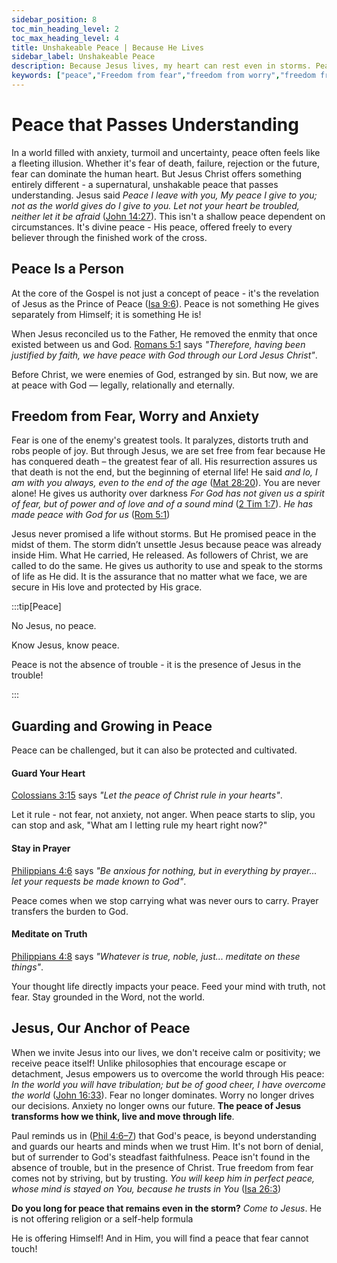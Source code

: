 ```yaml
---
sidebar_position: 8
toc_min_heading_level: 2
toc_max_heading_level: 4
title: Unshakeable Peace | Because He Lives
sidebar_label: Unshakeable Peace
description: Because Jesus lives, my heart can rest even in storms. Peace flows from deep trust in the risen Jesus, offering internal emotional fruit and preparing my heart for resilience.
keywords: ["peace","Freedom from fear","freedom from worry","freedom from depression","freedom from anxiety","peace through Christ","peace that passes understanding","calm in the storm","stillness in His presence","heart at rest","Jesus my peace","freedom from anxiety","inner peace through resurrection"]
---
```


# Peace that Passes Understanding

In a world filled with anxiety, turmoil and uncertainty, peace often feels like a fleeting illusion. Whether 
it's fear of death, failure, rejection or the future, fear can dominate the human heart. But Jesus Christ offers
something entirely different - a supernatural, unshakable peace that passes understanding. 
Jesus said *Peace I leave with you, My peace I give to you; not as the world gives do I give to you. Let not your heart be
troubled, neither let it be afraid* ([John 14:27](https://www.biblegateway.com/passage/?search=John%2014%3A27&version=NKJV)).
This isn't a shallow peace dependent on circumstances. It's divine peace - His peace, offered freely to every believer
through the finished work of the cross.

## Peace Is a Person
At the core of the Gospel is not just a concept of peace - it's the revelation of Jesus as the Prince of Peace
([Isa 9:6](https://www.biblegateway.com/passage/?search=isa%209%3A6&version=NKJV)). Peace is not something
He gives separately from Himself; it is something He is!

When Jesus reconciled us to the Father, He removed the enmity that once existed between us and God.
[Romans 5:1](https://www.biblegateway.com/passage/?search=Romans%205%3A1&version=NKJV) says
*"Therefore, having been justified by faith, we have peace with God through our Lord Jesus Christ"*.

Before Christ, we were enemies of God, estranged by sin. But now, we are at peace with God — legally,
relationally and eternally.


## Freedom from Fear, Worry and Anxiety

Fear is one of the enemy's greatest tools. It paralyzes, distorts truth and robs people of joy. But through Jesus,
we are set free from fear because He has conquered death – the greatest fear of all. His resurrection assures us
that death is not the end, but the beginning of eternal life! He said *and lo, I am with you always, even to the
end of the age* ([Mat 28:20](https://www.biblegateway.com/passage/?search=Mat%2028%3A20&version=NKJV)). You are never alone!
He gives us authority over darkness *For God has not given us a spirit of fear, but of power and of love and of a sound mind*
([2 Tim 1:7](https://www.biblegateway.com/passage/?search=2%20tim%201%3A7&version=NKJV)). *He has made peace with God for us*
([Rom 5:1](https://www.biblegateway.com/passage/?search=rom%205%3A1&version=NKJV))

Jesus never promised a life without storms. But He promised peace in the midst of them. The storm didn’t unsettle
Jesus because peace was already inside Him. What He carried, He released. As followers of Christ, we are called
to do the same. He gives us authority to use and speak to the storms of life as He did. 
It is the assurance that no matter what we face, we are secure in His love and protected by His grace.

:::tip[Peace]

No Jesus, no peace.

Know Jesus, know peace.

Peace is not the absence of trouble - it is the presence of Jesus in the trouble!

:::

## Guarding and Growing in Peace

Peace can be challenged, but it can also be protected and cultivated.

#### Guard Your Heart

[Colossians 3:15](https://www.biblegateway.com/passage/?search=Colossians%203%3A15&version=NKJV)
says *"Let the peace of Christ rule in your hearts"*.

Let it rule - not fear, not anxiety, not anger. When peace starts to slip, you can stop and ask,
"What am I letting rule my heart right now?" 

#### Stay in Prayer

[Philippians 4:6](https://www.biblegateway.com/passage/?search=Philippians%204%3A6&version=NKJV)
says *"Be anxious for nothing, but in everything by prayer... let your requests be made known to God"*. 

Peace comes when we stop carrying what was never ours to carry. Prayer transfers the burden to God.

#### Meditate on Truth

[Philippians 4:8](https://www.biblegateway.com/passage/?search=Philippians%204%3A8&version=NKJV)
says *"Whatever is true, noble, just... meditate on these things"*.

Your thought life directly impacts your peace. Feed your mind with truth, not fear. Stay grounded
in the Word, not the world.

## Jesus, Our Anchor of Peace

When we invite Jesus into our lives, we don't receive calm or positivity; we receive peace itself!
Unlike philosophies that encourage escape or detachment, Jesus empowers us to overcome the world through His peace: *In the world you will have tribulation; but be of good cheer, I have overcome the world* ([John 16:33](https://www.biblegateway.com/passage/?search=John%2016%3A33&version=NKJV)). Fear no longer dominates. Worry no longer drives our decisions. Anxiety no longer
owns our future. **The peace of Jesus transforms how we think, live and move through life**.

Paul reminds us in ([Phil 4:6–7](https://www.biblegateway.com/passage/?search=Phil%204%3A6%E2%80%937&version=NKJV))
that God's peace, is beyond understanding and guards our hearts and minds when we trust Him. It's not born of denial,
but of surrender to God's steadfast faithfulness. Peace isn't found in the absence of trouble, but in the presence of
Christ. True freedom from fear comes not by striving, but by trusting. *You will keep him in perfect peace,
whose mind is stayed on You, because he trusts in You* ([Isa 26:3](https://www.biblegateway.com/passage/?search=Isaiah%2026%3A3&version=NKJV))

**Do you long for peace that remains even in the storm?** *Come to Jesus*. He is not offering religion or a
self-help formula

He is offering Himself! And in Him, you will find a peace that fear cannot touch!

